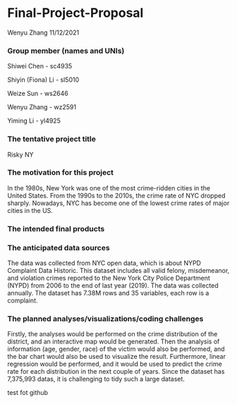 Final-Project-Proposal
================
Wenyu Zhang
11/12/2021

### Group member (names and UNIs)

Shiwei Chen - sc4935

Shiyin (Fiona) Li - sl5010

Weize Sun - ws2646

Wenyu Zhang - wz2591

Yiming Li - yl4925

### The tentative project title

Risky NY

### The motivation for this project

In the 1980s, New York was one of the most crime-ridden cities in the
United States. From the 1990s to the 2010s, the crime rate of NYC
dropped sharply. Nowadays, NYC has become one of the lowest crime rates
of major cities in the US.

### The intended final products

### The anticipated data sources

The data was collected from NYC open data, which is about NYPD Complaint
Data Historic. This dataset includes all valid felony, misdemeanor, and
violation crimes reported to the New York City Police Department (NYPD)
from 2006 to the end of last year (2019). The data was collected
annually. The dataset has 7.38M rows and 35 variables, each row is a
complaint.

### The planned analyses/visualizations/coding challenges

Firstly, the analyses would be performed on the crime distribution of
the district, and an interactive map would be generated. Then the
analysis of information (age, gender, race) of the victim would also be
performed, and the bar chart would also be used to visualize the result.
Furthermore, linear regression would be performed, and it would be used
to predict the crime rate for each distribution in the next couple of
years. Since the dataset has 7,375,993 datas, it is challenging to tidy
such a large dataset.

test fot github
